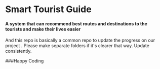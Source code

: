 # Smart Tourist Guide 

#### A system that can recommend best routes and destinations to the tourists and make their lives easier 

And this repo is basically a common repo to update the progress on our project . 
Please make separate folders if it's clearer that way. 
Update consistently.

###Happy Coding 
